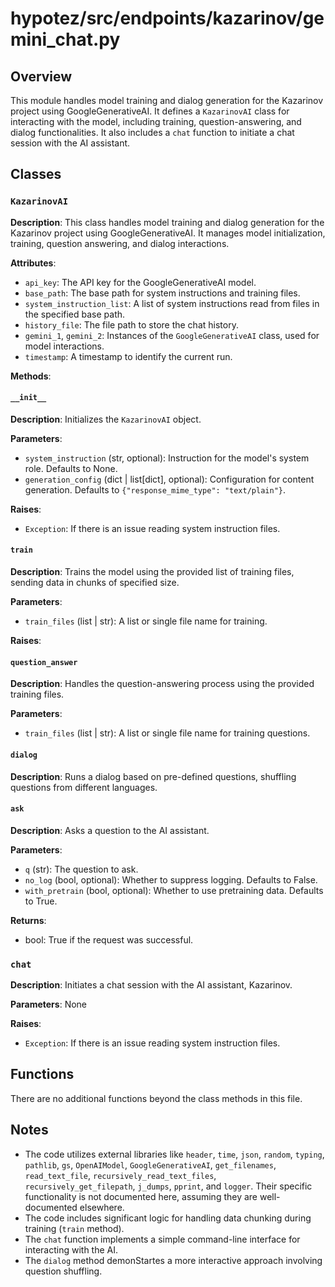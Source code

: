 # hypotez/src/endpoints/kazarinov/gemini_chat.py

## Overview

This module handles model training and dialog generation for the Kazarinov project using GoogleGenerativeAI. It defines a `KazarinovAI` class for interacting with the model, including training, question-answering, and dialog functionalities.  It also includes a `chat` function to initiate a chat session with the AI assistant.


## Classes

### `KazarinovAI`

**Description**: This class handles model training and dialog generation for the Kazarinov project using GoogleGenerativeAI. It manages model initialization, training, question answering, and dialog interactions.

**Attributes**:

- `api_key`: The API key for the GoogleGenerativeAI model.
- `base_path`: The base path for system instructions and training files.
- `system_instruction_list`: A list of system instructions read from files in the specified base path.
- `history_file`: The file path to store the chat history.
- `gemini_1`, `gemini_2`: Instances of the `GoogleGenerativeAI` class, used for model interactions.
- `timestamp`:  A timestamp to identify the current run.

**Methods**:

#### `__init__`

**Description**: Initializes the `KazarinovAI` object.

**Parameters**:

- `system_instruction` (str, optional): Instruction for the model's system role. Defaults to None.
- `generation_config` (dict | list[dict], optional): Configuration for content generation. Defaults to `{"response_mime_type": "text/plain"}`.

**Raises**:

- `Exception`: If there is an issue reading system instruction files.

#### `train`

**Description**: Trains the model using the provided list of training files, sending data in chunks of specified size.

**Parameters**:

- `train_files` (list | str): A list or single file name for training.

**Raises**:


#### `question_answer`

**Description**: Handles the question-answering process using the provided training files.

**Parameters**:

- `train_files` (list | str): A list or single file name for training questions.

#### `dialog`

**Description**: Runs a dialog based on pre-defined questions, shuffling questions from different languages.


#### `ask`

**Description**: Asks a question to the AI assistant.

**Parameters**:

- `q` (str): The question to ask.
- `no_log` (bool, optional):  Whether to suppress logging. Defaults to False.
- `with_pretrain` (bool, optional): Whether to use pretraining data. Defaults to True.

**Returns**:

- bool: True if the request was successful.


### `chat`

**Description**: Initiates a chat session with the AI assistant, Kazarinov.

**Parameters**: None

**Raises**:

- `Exception`: If there is an issue reading system instruction files.


## Functions

There are no additional functions beyond the class methods in this file.


## Notes

- The code utilizes external libraries like `header`, `time`, `json`, `random`, `typing`, `pathlib`, `gs`, `OpenAIModel`, `GoogleGenerativeAI`, `get_filenames`, `read_text_file`, `recursively_read_text_files`, `recursively_get_filepath`, `j_dumps`, `pprint`, and `logger`.  Their specific functionality is not documented here, assuming they are well-documented elsewhere.
- The code includes significant logic for handling data chunking during training (`train` method).
- The `chat` function implements a simple command-line interface for interacting with the AI.
- The `dialog` method demonStartes a more interactive approach involving question shuffling.